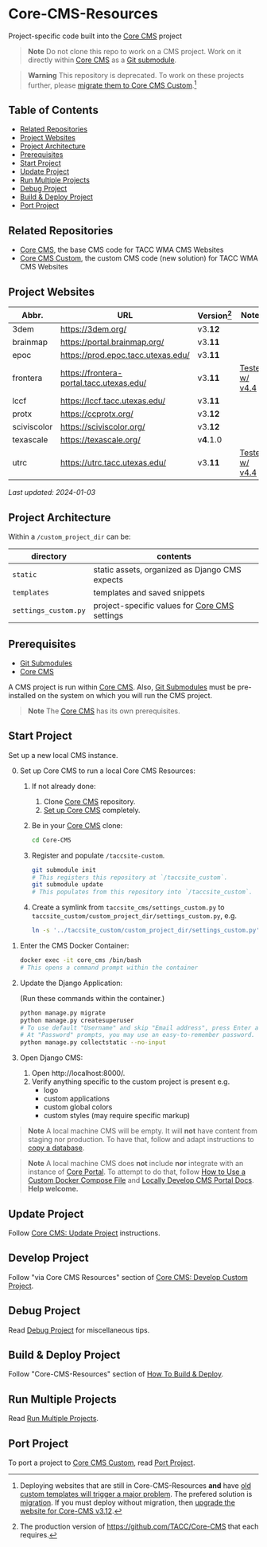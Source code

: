 # Core-CMS-Resources

Project-specific code built into the [Core CMS] project

> **Note**
> Do not clone this repo to work on a CMS project. Work on it directly within [Core CMS] as a [Git submodule][Git Submodules].

> **Warning**
> This repository is deprecated. To work on these projects further, please [migrate them to Core CMS Custom](#port-project).[^1]

[^1]: Deploying websites that are still in Core-CMS-Resources **and** have [old custom templates will trigger a major problem](https://github.com/TACC/Core-CMS-Resources/pull/176#issuecomment-1603194690). The prefered solution is [migration](#port-project). If you must deploy without migration, then [upgrade the website for Core-CMS v3.12](./docs/upgrade-project.md#for-core-cms-v312).

## Table of Contents

- [Related Repositories](#related-repositories)
- [Project Websites](#project-websites)
- [Project Architecture](#project-architecture)
- [Prerequisites](#prerequisites)
- [Start Project](#start-project)
- [Update Project](#update-project)
- [Run Multiple Projects](#run-multiple-projects)
- [Debug Project](#debug-project)
- [Build & Deploy Project](#build--deploy-project)
- [Port Project](#port-project)

## Related Repositories

- [Core CMS], the base CMS code for TACC WMA CMS Websites
- [Core CMS Custom], the custom CMS code (new solution) for TACC WMA CMS Websites

## Project Websites

| Abbr. | URL | Version[^2] | Notes |
| - | - | - | - |
| 3dem | https://3dem.org/ | v3.**12** |
| brainmap | https://portal.brainmap.org/ | v3.**11** |
| epoc | https://prod.epoc.tacc.utexas.edu/ | v3.**11** |
| frontera | https://frontera-portal.tacc.utexas.edu/ | v3.**11** | [Tested w/ v4.4](https://github.com/TACC/Core-Portal-Deployments/commit/49b385e) |
| lccf | https://lccf.tacc.utexas.edu/ | v3.**11** |
| protx | https://ccprotx.org/ | v3.**12** |
| sciviscolor | https://sciviscolor.org/ | v3.**12** |
| texascale | https://texascale.org/ | v**4**.1.0 |
| utrc | https://utrc.tacc.utexas.edu/ | v3.**11** | [Tested w/ v4.4](https://github.com/TACC/Core-Portal-Deployments/commit/49b385e) |

_Last updated: 2024-01-03_

[^2]: The production version of https://github.com/TACC/Core-CMS that each requires.

## Project Architecture

Within a `/custom_project_dir` can be:

| directory | contents |
| - | - |
| `static` | static assets, organized as Django CMS expects |
| `templates` | templates and saved snippets |
| `settings_custom.py` | project-specific values for [Core CMS] settings |

## Prerequisites

- [Git Submodules]
- [Core CMS]

A CMS project is run within [Core CMS]. Also, [Git Submodules] must be pre-installed on the system on which you will run the CMS project.

> **Note**
> The [Core CMS] has its own prerequisites.

## Start Project

Set up a new local CMS instance.

0. Set up Core CMS to run a local Core CMS Resources:

    1. If not already done:
        1. Clone [Core CMS] repository.
        2. [Set up Core CMS](https://github.com/TACC/Core-CMS#readme) completely.
    2. Be in your [Core CMS] clone:

        ```sh
        cd Core-CMS
        ```

    3. Register and populate `/taccsite-custom`.

        ```sh
        git submodule init
        # This registers this repository at `/taccsite_custom`.
        git submodule update
        # This populates from this repository into `/taccsite_custom`.
        ```

    4. Create a symlink from `taccsite_cms/settings_custom.py` to `taccsite_custom/custom_project_dir/settings_custom.py`, e.g.

        ```sh
        ln -s '../taccsite_custom/custom_project_dir/settings_custom.py' 'taccsite_cms/settings_custom.py'
        ```

1. Enter the CMS Docker Container:

    ```sh
    docker exec -it core_cms /bin/bash
    # This opens a command prompt within the container
    ```

2. Update the Django Application:

    (Run these commands within the container.)

    ```sh
    python manage.py migrate
    python manage.py createsuperuser
    # To use default "Username" and skip "Email address", press Enter at both prompts.
    # At "Password" prompts, you may use an easy-to-remember password.
    python manage.py collectstatic --no-input

    ```

3. Open Django CMS:
    1. Open http://localhost:8000/.
    2. Verify anything specific to the custom project is present e.g.
        - logo
        - custom applications
        - custom global colors
        - custom styles (may require specific markup)

> **Note**
> A local machine CMS will be empty. It will **not** have content from staging nor production. To have that, follow and adapt instructions to [copy a database](https://tacc-main.atlassian.net/wiki/x/GwBJAg).

> **Note**
> A local machine CMS does **not** include **nor** integrate with an instance of [Core Portal]. To attempt to do that, follow [How to Use a Custom Docker Compose File](https://github.com/TACC/Core-CMS/wiki/How-to-Use-a-Custom-Docker-Compose-File) and [Locally Develop CMS Portal Docs](https://github.com/TACC/Core-CMS/wiki/Locally-Develop-CMS---Portal---Docs). **Help welcome.**

## Update Project

Follow [Core CMS: Update Project](https://github.com/TACC/Core-CMS/blob/main/README.md#update-project) instructions.

## Develop Project

Follow "via Core CMS Resources" section of [Core CMS: Develop Custom Project](https://github.com/TACC/Core-CMS/blob/main/docs/develop-custom-project.md#via-core-cms-resources).

## Debug Project

Read [Debug Project](./docs/debug-project.md) for miscellaneous tips.

## Build & Deploy Project

Follow "Core-CMS-Resources" section of [How To Build & Deploy][Build & Deploy Project].

## Run Multiple Projects

Read [Run Multiple Projects](./docs/run-multiple-projects.md).

## Port Project

To port a project to [Core CMS Custom], read [Port Project].

<!-- Link Aliases -->

[Core CMS]: https://github.com/TACC/Core-CMS
[Core Portal]: https://github.com/TACC/Core-Portal
[Core CMS Custom]: https://github.com/TACC/Core-CMS-Custom

[Git Submodules]: https://git-scm.com/book/en/v2/Git-Tools-Submodules

[Build & Deploy Project]: https://tacc-main.atlassian.net/l/cp/3U2WHbVB
[Port Project]: https://github.com/TACC/Core-CMS-Custom/blob/main/docs/port-project.md
[Upgrade Project]: https://github.com/TACC/Core-CMS/blob/main/docs/upgrade-project.md
